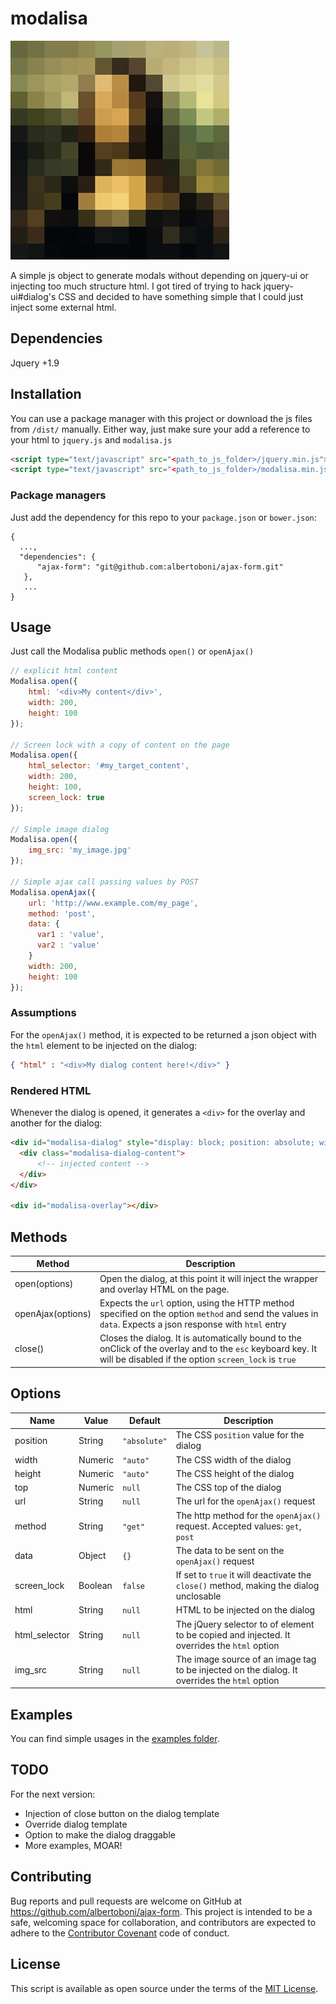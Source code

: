 # modalisa

![Modalisa](https://github.com/albertoboni/modalisa/blob/master/examples/img/monalisa-350x350.png "Modalisa")

A simple js object to generate modals without depending on jquery-ui or injecting too much structure html. I got tired of trying to hack jquery-ui#dialog's CSS and decided to have something simple that I could just inject some external html.


## Dependencies

Jquery +1.9


## Installation
You can use a package manager with this project or download the js files from `/dist/` manually. Either way, just make sure your add a reference to your html to `jquery.js` and `modalisa.js`

```html
<script type="text/javascript" src="<path_to_js_folder>/jquery.min.js"></script>
<script type="text/javascript" src="<path_to_js_folder>/modalisa.min.js"></script>
```


### Package managers
Just add the dependency for this repo to your `package.json` or `bower.json`:
```
{
  ...,
  "dependencies": {
      "ajax-form": "git@github.com:albertoboni/ajax-form.git"
   },
   ...
}
```


## Usage
Just call the Modalisa public methods `open()` or `openAjax()`

```javascript
// explicit html content
Modalisa.open({
    html: '<div>My content</div>',
    width: 200,
    height: 100
});

// Screen lock with a copy of content on the page
Modalisa.open({
    html_selector: '#my_target_content',
    width: 200,
    height: 100,
    screen_lock: true
});

// Simple image dialog
Modalisa.open({
    img_src: 'my_image.jpg'
});

// Simple ajax call passing values by POST
Modalisa.openAjax({
    url: 'http://www.example.com/my_page',
    method: 'post',
    data: {
      var1 : 'value',
      var2 : 'value'
    }
    width: 200,
    height: 100
});
```


### Assumptions
For the `openAjax()` method, it is expected to be returned a json object with the `html` element to be injected on the dialog:

```json
{ "html" : "<div>My dialog content here!</div>" }
```


### Rendered HTML
Whenever the dialog is opened, it generates a `<div>` for the overlay and another for the dialog:

```html
<div id="modalisa-dialog" style="display: block; position: absolute; width: 300px; height: auto; z-index: 21; top: 140px; left: 50%; margin-left: -150px;">
  <div class="modalisa-dialog-content">
      <!-- injected content -->
  </div>
</div>

<div id="modalisa-overlay"></div>
```


## Methods
| Method            | Description |
| ----------------- | ----------- |
| open(options)     | Open the dialog, at this point it will inject the wrapper and overlay HTML on the page. |
| openAjax(options) | Expects the `url` option, using the HTTP method specified on the option `method` and send the values in `data`. Expects a json response with `html` entry |
| close()           | Closes the dialog. It is automatically bound to the onClick of the overlay and to the `esc` keyboard key. It will be disabled if the option `screen_lock` is `true` |


## Options
| Name            | Value    | Default      | Description |
| --------------- | -------- | ------------ | ----------- |
| position        | String   | `"absolute"` | The CSS `position` value for the dialog |
| width           | Numeric  | `"auto"`     | The CSS width of the dialog |
| height          | Numeric  | `"auto"`     | The CSS height of the dialog |
| top             | Numeric  | `null`       | The CSS top of the dialog |
| url             | String   | `null`       | The url for the `openAjax()` request |
| method          | String   | `"get"`      | The http method for the `openAjax()` request. Accepted values: `get`, `post`  |
| data            | Object   | `{}`         | The data to be sent on the `openAjax()` request |
| screen_lock     | Boolean  | `false`      | If set to `true` it will deactivate the `close()` method, making the dialog unclosable |
| html            | String   | `null`       | HTML to be injected on the dialog |
| html_selector   | String   | `null`       | The jQuery selector to of element to be copied and injected. It overrides the `html` option |
| img_src         | String   | `null`       | The image source of an image tag to be injected on the dialog. It overrides the `html` option |



## Examples
You can find simple usages in the [examples folder](https://github.com/albertoboni/ajax-form/tree/master/examples).


## TODO
For the next version:
- Injection of close button on the dialog template
- Override dialog template
- Option to make the dialog draggable
- More examples, MOAR!


## Contributing
Bug reports and pull requests are welcome on GitHub at https://github.com/albertoboni/ajax-form.
This project is intended to be a safe, welcoming space for collaboration, and contributors are expected to adhere to
the [Contributor Covenant](contributor-covenant.org) code of conduct.


## License
This script is available as open source under the terms of the [MIT License](http://opensource.org/licenses/MIT).
